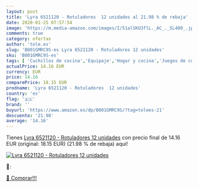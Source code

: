 ```yaml
---
layout: post
title: 'Lyra 6521120 - Rotuladores  12 unidades al 21.98 % de rebaja'
date: 2020-01-25 07:57:54
image: 'https://m.media-amazon.com/images/I/51alSKU3flL._AC_._SL400_.jpg'
comments: true
category: ofertas
author: 'tole.es'
slug: 'B001GMRC9S-es Lyra 6521120 - Rotuladores 12 unidades'
sku: 'B001GMRC9S-es'
tags: [ 'Cuchillos de cocina','Equipaje','Hogar y cocina','Juegos de cuchillos de cocina','Mochilas','Mochilas tipo casual','Utensilios de cocina','rotuladores', ]
actualPrice: 14.16 EUR
currency: EUR
price: 14.16
comparePrice: 18.15 EUR
prodname: 'Lyra 6521120 - Rotuladores  12 unidades'
country: 'es'
flag: '🇪🇸'
brand: ''
buyurl: 'https://www.amazon.es/dp/B001GMRC9S/?tag=tolees-21'
descuento: '21.98'
average: '14.16'
---
```


Tienes [Lyra 6521120 - Rotuladores  12 unidades](https://www.amazon.es/dp/B001GMRC9S/?tag=tolees-21) con precio final de  14.16 EUR (original: 18.15 EUR) (21.98 %  de rebaja) aqui!

[![Lyra 6521120 - Rotuladores  12 unidades](https://m.media-amazon.com/images/I/51alSKU3flL._AC_._SL400_.jpg)](https://www.amazon.es/dp/B001GMRC9S/?tag=tolees-21)

🔎:


[🛒 Comprar!!!](https://www.amazon.es/dp/B001GMRC9S/?tag=tolees-21)
